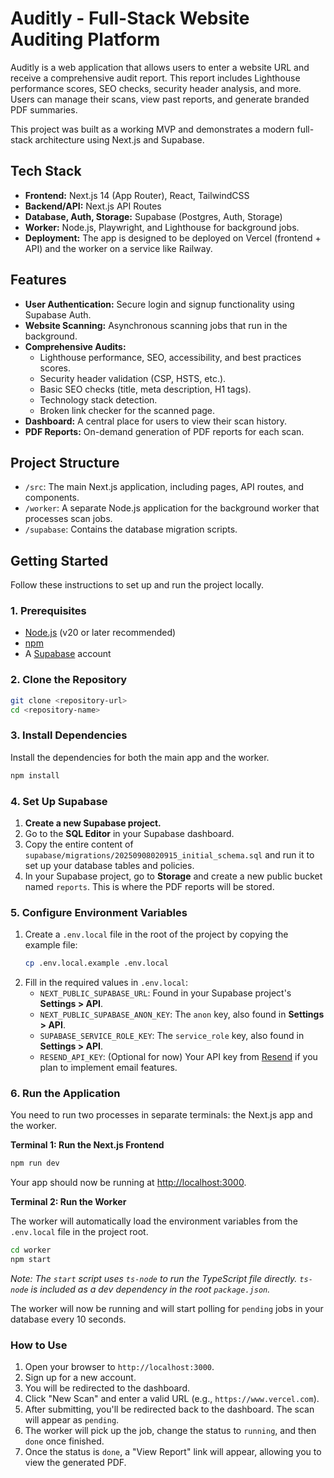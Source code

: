 # Auditly - Full-Stack Website Auditing Platform

Auditly is a web application that allows users to enter a website URL and receive a comprehensive audit report. This report includes Lighthouse performance scores, SEO checks, security header analysis, and more. Users can manage their scans, view past reports, and generate branded PDF summaries.

This project was built as a working MVP and demonstrates a modern full-stack architecture using Next.js and Supabase.

## Tech Stack

- **Frontend:** Next.js 14 (App Router), React, TailwindCSS
- **Backend/API:** Next.js API Routes
- **Database, Auth, Storage:** Supabase (Postgres, Auth, Storage)
- **Worker:** Node.js, Playwright, and Lighthouse for background jobs.
- **Deployment:** The app is designed to be deployed on Vercel (frontend + API) and the worker on a service like Railway.

## Features

- **User Authentication:** Secure login and signup functionality using Supabase Auth.
- **Website Scanning:** Asynchronous scanning jobs that run in the background.
- **Comprehensive Audits:**
  - Lighthouse performance, SEO, accessibility, and best practices scores.
  - Security header validation (CSP, HSTS, etc.).
  - Basic SEO checks (title, meta description, H1 tags).
  - Technology stack detection.
  - Broken link checker for the scanned page.
- **Dashboard:** A central place for users to view their scan history.
- **PDF Reports:** On-demand generation of PDF reports for each scan.

## Project Structure

- `/src`: The main Next.js application, including pages, API routes, and components.
- `/worker`: A separate Node.js application for the background worker that processes scan jobs.
- `/supabase`: Contains the database migration scripts.

## Getting Started

Follow these instructions to set up and run the project locally.

### 1. Prerequisites

- [Node.js](https://nodejs.org/) (v20 or later recommended)
- [npm](https://www.npmjs.com/)
- A [Supabase](https://supabase.com/) account

### 2. Clone the Repository

```bash
git clone <repository-url>
cd <repository-name>
```

### 3. Install Dependencies

Install the dependencies for both the main app and the worker.

```bash
npm install
```

### 4. Set Up Supabase

1.  **Create a new Supabase project.**
2.  Go to the **SQL Editor** in your Supabase dashboard.
3.  Copy the entire content of `supabase/migrations/20250908020915_initial_schema.sql` and run it to set up your database tables and policies.
4.  In your Supabase project, go to **Storage** and create a new public bucket named `reports`. This is where the PDF reports will be stored.

### 5. Configure Environment Variables

1.  Create a `.env.local` file in the root of the project by copying the example file:
    ```bash
    cp .env.local.example .env.local
    ```
2.  Fill in the required values in `.env.local`:
    - `NEXT_PUBLIC_SUPABASE_URL`: Found in your Supabase project's **Settings > API**.
    - `NEXT_PUBLIC_SUPABASE_ANON_KEY`: The `anon` key, also found in **Settings > API**.
    - `SUPABASE_SERVICE_ROLE_KEY`: The `service_role` key, also found in **Settings > API**.
    - `RESEND_API_KEY`: (Optional for now) Your API key from [Resend](https://resend.com/) if you plan to implement email features.

### 6. Run the Application

You need to run two processes in separate terminals: the Next.js app and the worker.

**Terminal 1: Run the Next.js Frontend**

```bash
npm run dev
```
Your app should now be running at [http://localhost:3000](http://localhost:3000).

**Terminal 2: Run the Worker**

The worker will automatically load the environment variables from the `.env.local` file in the project root.

```bash
cd worker
npm start
```
*Note: The `start` script uses `ts-node` to run the TypeScript file directly. `ts-node` is included as a dev dependency in the root `package.json`.*

The worker will now be running and will start polling for `pending` jobs in your database every 10 seconds.

### How to Use

1.  Open your browser to `http://localhost:3000`.
2.  Sign up for a new account.
3.  You will be redirected to the dashboard.
4.  Click "New Scan" and enter a valid URL (e.g., `https://www.vercel.com`).
5.  After submitting, you'll be redirected back to the dashboard. The scan will appear as `pending`.
6.  The worker will pick up the job, change the status to `running`, and then `done` once finished.
7.  Once the status is `done`, a "View Report" link will appear, allowing you to view the generated PDF.
